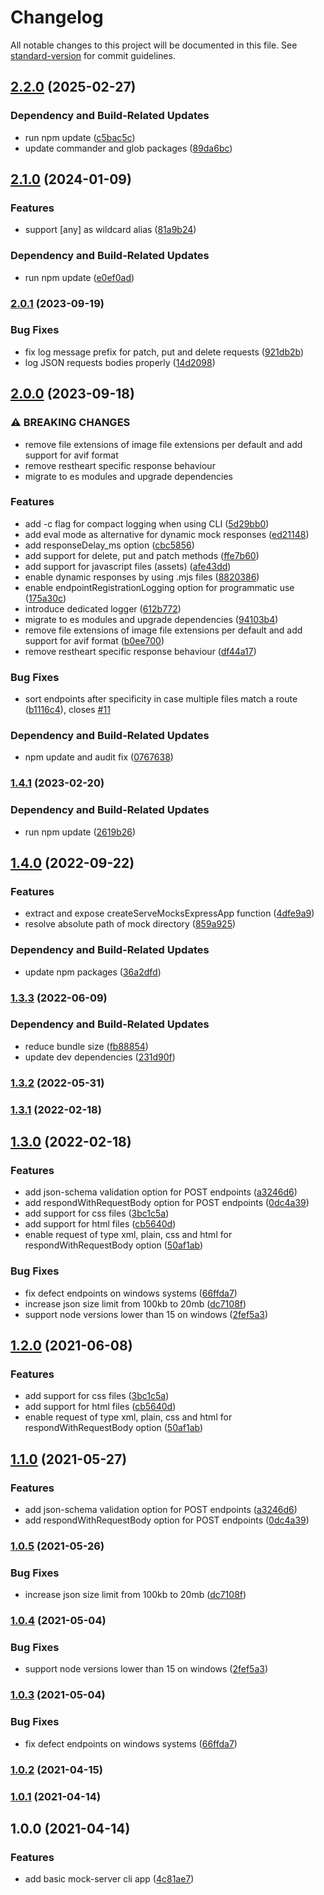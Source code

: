 # Changelog

All notable changes to this project will be documented in this file. See [standard-version](https://github.com/conventional-changelog/standard-version) for commit guidelines.

## [2.2.0](https://github.com/diva-e/servemocks/compare/v2.1.0...v2.2.0) (2025-02-27)


### Dependency and Build-Related Updates

* run npm update ([c5bac5c](https://github.com/diva-e/servemocks/commit/c5bac5ce36e92f53f8eb4703988e444012bd30fa))
* update commander and glob packages ([89da6bc](https://github.com/diva-e/servemocks/commit/89da6bcfd6211d102dcf1470e2224015dc224b79))

## [2.1.0](https://github.com/diva-e/servemocks/compare/v2.0.1...v2.1.0) (2024-01-09)


### Features

* support [any] as wildcard alias ([81a9b24](https://github.com/diva-e/servemocks/commit/81a9b242eb75ec3ee0bd4deffb5b93f2fefe313c))


### Dependency and Build-Related Updates

* run npm update ([e0ef0ad](https://github.com/diva-e/servemocks/commit/e0ef0adf4bae9e2c16b12e432fa0856a82dc95ea))

### [2.0.1](https://github.com/diva-e/servemocks/compare/v2.0.0...v2.0.1) (2023-09-19)


### Bug Fixes

* fix log message prefix for patch, put and delete requests ([921db2b](https://github.com/diva-e/servemocks/commit/921db2b05cb14e7f2ba0b98763f040c606029415))
* log JSON requests bodies properly ([14d2098](https://github.com/diva-e/servemocks/commit/14d209873fda85a2a20af4ba87e22da87975bb63))

## [2.0.0](https://github.com/diva-e/servemocks/compare/v1.4.1...v2.0.0) (2023-09-18)


### ⚠ BREAKING CHANGES

* remove file extensions of image file extensions per default and add support for avif format
* remove restheart specific response behaviour
* migrate to es modules and upgrade dependencies

### Features

* add -c flag for compact logging when using CLI ([5d29bb0](https://github.com/diva-e/servemocks/commit/5d29bb0731ae5370aeed01ee7aa6367e0cd3fe0e))
* add eval mode as alternative for dynamic mock responses ([ed21148](https://github.com/diva-e/servemocks/commit/ed21148ea924d5ff786bd099782ffd0c3fd42bb8))
* add responseDelay_ms option ([cbc5856](https://github.com/diva-e/servemocks/commit/cbc5856855dadce580959cb468f8975e2ff0c93d))
* add support for delete, put and patch methods ([ffe7b60](https://github.com/diva-e/servemocks/commit/ffe7b60096f7590d4b8da7c4e49b7d825cf638d6))
* add support for javascript files (assets) ([afe43dd](https://github.com/diva-e/servemocks/commit/afe43dd88e89720a96d77e85aed06082df90c66e))
* enable dynamic responses by using .mjs files ([8820386](https://github.com/diva-e/servemocks/commit/8820386a6c044bced9bf7baddec0a11d78840ac2))
* enable endpointRegistrationLogging option for programmatic use ([175a30c](https://github.com/diva-e/servemocks/commit/175a30cb126264112f549acdadc3b9db18652c2e))
* introduce dedicated logger ([612b772](https://github.com/diva-e/servemocks/commit/612b7720b63d41b752d9985e5823219b949eee13))
* migrate to es modules and upgrade dependencies ([94103b4](https://github.com/diva-e/servemocks/commit/94103b493c65ba669759bec363b3fbb6ce6fe008))
* remove file extensions of image file extensions per default and add support for avif format ([b0ee700](https://github.com/diva-e/servemocks/commit/b0ee70018e43920a0380614e6902ad0ae6593483))
* remove restheart specific response behaviour ([df44a17](https://github.com/diva-e/servemocks/commit/df44a172b11456c72a67c27aad2a1f6c49d5cbe0))


### Bug Fixes

* sort endpoints after specificity in case multiple files match a route ([b1116c4](https://github.com/diva-e/servemocks/commit/b1116c4d816cabe6c9445aaae5bec213c08c341a)), closes [#11](https://github.com/diva-e/servemocks/issues/11)


### Dependency and Build-Related Updates

* npm update and audit fix ([0767638](https://github.com/diva-e/servemocks/commit/07676387188856433ee34b518bff7fbd22bf3561))

### [1.4.1](https://github.com/diva-e/servemocks/compare/v1.4.0...v1.4.1) (2023-02-20)


### Dependency and Build-Related Updates

* run npm update ([2619b26](https://github.com/diva-e/servemocks/commit/2619b26ee94d449cc6785229c8c900e39d8e8e8a))

## [1.4.0](https://github.com/diva-e/servemocks/compare/v1.3.3...v1.4.0) (2022-09-22)


### Features

* extract and expose createServeMocksExpressApp function ([4dfe9a9](https://github.com/diva-e/servemocks/commit/4dfe9a9eab2535c5db8ea47899cbf427c004fd1d))
* resolve absolute path of mock directory ([859a925](https://github.com/diva-e/servemocks/commit/859a925ce33c5a47ae4050c6a75cdac9d7d7bbd0))


### Dependency and Build-Related Updates

* update npm packages ([36a2dfd](https://github.com/diva-e/servemocks/commit/36a2dfdd8093221555baefa7ab62409518dfa7c9))

### [1.3.3](https://github.com/diva-e/servemocks/compare/v1.3.2...v1.3.3) (2022-06-09)


### Dependency and Build-Related Updates

* reduce bundle size ([fb88854](https://github.com/diva-e/servemocks/commit/fb888543e7049fd2db0e2853902dcb431ddb9da8))
* update dev dependencies ([231d90f](https://github.com/diva-e/servemocks/commit/231d90fa29baad0206141c03aefe8dc5180e16c3))

### [1.3.2](https://github.com/diva-e/servemocks/compare/v1.3.1...v1.3.2) (2022-05-31)

### [1.3.1](https://github.com/diva-e/servemocks/compare/v1.3.0...v1.3.1) (2022-02-18)

## [1.3.0](https://github.com/diva-e/servemocks/compare/v1.0.0...v1.3.0) (2022-02-18)


### Features

* add json-schema validation option for POST endpoints ([a3246d6](https://github.com/diva-e/servemocks/commit/a3246d68023c5b5304461635bd7f646a94d7cd4e))
* add respondWithRequestBody option for POST endpoints ([0dc4a39](https://github.com/diva-e/servemocks/commit/0dc4a394dbac02287ef1fe350f734ecff40fdbf0))
* add support for css files ([3bc1c5a](https://github.com/diva-e/servemocks/commit/3bc1c5a0fa2e805b3f8446c8ac40140b4e93e230))
* add support for html files ([cb5640d](https://github.com/diva-e/servemocks/commit/cb5640d4e724cf873819a3cc9d46ea8749fc6f48))
* enable request of type xml, plain, css and html  for respondWithRequestBody option ([50af1ab](https://github.com/diva-e/servemocks/commit/50af1ab7ccfe2ab90a3ba3ce6fe926be3a28bfaa))


### Bug Fixes

* fix defect endpoints on windows systems ([66ffda7](https://github.com/diva-e/servemocks/commit/66ffda707174efd8a6720b291392873d709ffa2c))
* increase json size limit from 100kb to 20mb ([dc7108f](https://github.com/diva-e/servemocks/commit/dc7108f8d93e7ab2cac6e6e534f18ba173c660e7))
* support node versions lower than 15 on windows ([2fef5a3](https://github.com/diva-e/servemocks/commit/2fef5a37c65d05eaa29664c8e3f5e039836947cf))

## [1.2.0](https://github.com/diva-e/servemocks/compare/v1.1.0...v1.2.0) (2021-06-08)

### Features

* add support for css files ([3bc1c5a](https://github.com/diva-e/servemocks/commit/3bc1c5a0fa2e805b3f8446c8ac40140b4e93e230))
* add support for html files ([cb5640d](https://github.com/diva-e/servemocks/commit/cb5640d4e724cf873819a3cc9d46ea8749fc6f48))
* enable request of type xml, plain, css and html  for respondWithRequestBody option ([50af1ab](https://github.com/diva-e/servemocks/commit/50af1ab7ccfe2ab90a3ba3ce6fe926be3a28bfaa))

## [1.1.0](https://github.com/diva-e/servemocks/compare/v1.0.5...v1.1.0) (2021-05-27)

### Features

* add json-schema validation option for POST endpoints ([a3246d6](https://github.com/diva-e/servemocks/commit/a3246d68023c5b5304461635bd7f646a94d7cd4e))
* add respondWithRequestBody option for POST endpoints ([0dc4a39](https://github.com/diva-e/servemocks/commit/0dc4a394dbac02287ef1fe350f734ecff40fdbf0))

### [1.0.5](https://github.com/diva-e/servemocks/compare/v1.0.4...v1.0.5) (2021-05-26)

### Bug Fixes

* increase json size limit from 100kb to 20mb ([dc7108f](https://github.com/diva-e/servemocks/commit/dc7108f8d93e7ab2cac6e6e534f18ba173c660e7))

### [1.0.4](https://github.com/diva-e/servemocks/compare/v1.0.3...v1.0.4) (2021-05-04)

### Bug Fixes

* support node versions lower than 15 on windows ([2fef5a3](https://github.com/diva-e/servemocks/commit/2fef5a37c65d05eaa29664c8e3f5e039836947cf))

### [1.0.3](https://github.com/diva-e/servemocks/compare/v1.0.2...v1.0.3) (2021-05-04)

### Bug Fixes

* fix defect endpoints on windows systems ([66ffda7](https://github.com/diva-e/servemocks/commit/66ffda707174efd8a6720b291392873d709ffa2c))

### [1.0.2](https://github.com/diva-e/servemocks/compare/v1.0.1...v1.0.2) (2021-04-15)

### [1.0.1](https://github.com/diva-e/servemocks/compare/v1.0.0...v1.0.1) (2021-04-14)

## 1.0.0 (2021-04-14)

### Features

* add basic mock-server cli app ([4c81ae7](https://github.com/eisverticker/servemocks/commit/4c81ae7940191746b7844f672454eedfe54a4d27))
